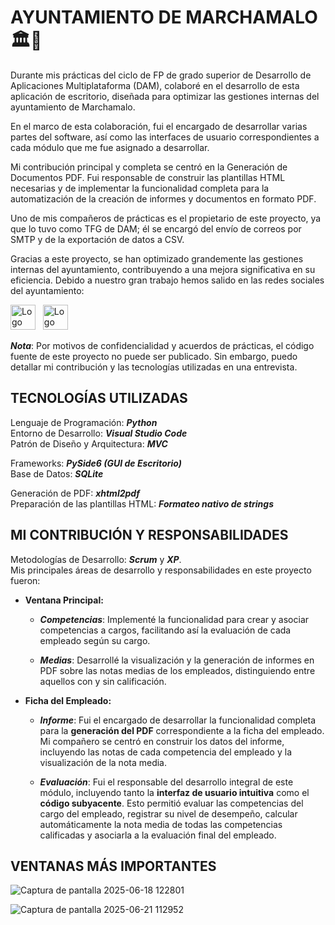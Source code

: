 # AYUNTAMIENTO DE MARCHAMALO 🏛️🏢
Durante mis prácticas del ciclo de FP de grado superior de Desarrollo de Aplicaciones Multiplataforma (DAM), colaboré en el desarrollo de esta aplicación de escritorio, diseñada para optimizar las gestiones internas del ayuntamiento de Marchamalo.  

En el marco de esta colaboración, fui el encargado de desarrollar varias partes del software, así como las interfaces de usuario correspondientes a cada módulo que me fue asignado a desarrollar.

Mi contribución principal y completa se centró en la Generación de Documentos PDF. Fui responsable de construir las plantillas HTML necesarias y de implementar la funcionalidad completa para la automatización de la creación de informes y documentos en formato PDF.

Uno de mis compañeros de prácticas es el propietario de este proyecto, ya que lo tuvo como TFG de DAM; él se encargó del envío de correos por SMTP y de la exportación de datos a CSV.

Gracias a este proyecto, se han optimizado grandemente las gestiones internas del ayuntamiento, contribuyendo a una mejora significativa en su eficiencia. Debido a nuestro gran trabajo hemos salido en las redes sociales del ayuntamiento:  
  
[<img src="https://upload.wikimedia.org/wikipedia/commons/e/e7/Instagram_logo_2016.svg" alt="Logo de Instagram" width="40" height="40">](https://www.instagram.com/p/DKb6KS6M-bp/?utm_source=ig_web_copy_link&igsh=MzRlODBiNWFlZA==)&nbsp;&nbsp;
[<img src="https://upload.wikimedia.org/wikipedia/commons/5/51/Facebook_f_logo_%282019%29.svg" alt="Logo de Facebook" width="40" height="40">](https://www.facebook.com/AytoMarchamalo/posts/-el-ayuntamiento-y-el-ies-brianda-de-mendoza-colaboran-para-desarrollar-nuevo-so/1148917313932060/)
  
**_Nota_**: Por motivos de confidencialidad y acuerdos de prácticas, el código fuente de este proyecto no puede ser publicado. Sin embargo, puedo detallar mi contribución y las tecnologías utilizadas en una entrevista.

## TECNOLOGÍAS UTILIZADAS
Lenguaje de Programación: **_Python_**  
Entorno de Desarrollo: **_Visual Studio Code_**  
Patrón de Diseño y Arquitectura: **_MVC_**  

Frameworks: **_PySide6 (GUI de Escritorio)_**  
Base de Datos: **_SQLite_**  

Generación de PDF: **_xhtml2pdf_**  
Preparación de las plantillas HTML: **_Formateo nativo de strings_**  

## MI CONTRIBUCIÓN Y RESPONSABILIDADES
Metodologías de Desarrollo: **_Scrum_** y **_XP_**.  
Mis principales áreas de desarrollo y responsabilidades en este proyecto fueron:

* **Ventana Principal:**
    * **_Competencias_**: Implementé la funcionalidad para crear y asociar competencias a cargos, facilitando así la evaluación de cada empleado según su cargo.
      
    * **_Medias_**: Desarrollé la visualización y la generación de informes en PDF sobre las notas medias de los empleados, distinguiendo entre aquellos con y sin calificación.

* **Ficha del Empleado:**
    * **_Informe_**: Fui el encargado de desarrollar la funcionalidad completa para la **generación del PDF** correspondiente a la ficha del empleado. Mi compañero se centró en construir los datos del informe, incluyendo las notas de cada competencia del empleado y la visualización de la nota media.
      
    * **_Evaluación_**: Fui el responsable del desarrollo integral de este módulo, incluyendo tanto la **interfaz de usuario intuitiva** como el **código subyacente**. Esto permitió evaluar las competencias del cargo del empleado, registrar su nivel de desempeño, calcular automáticamente la nota media de todas las competencias calificadas y asociarla a la evaluación final del empleado.  

## VENTANAS MÁS IMPORTANTES
![Captura de pantalla 2025-06-18 122801](https://github.com/user-attachments/assets/5e549590-b55a-454d-956e-5a696309695d)  

![Captura de pantalla 2025-06-21 112952](https://github.com/user-attachments/assets/40e625c9-189f-4055-a24b-2b41c87728f6)  
